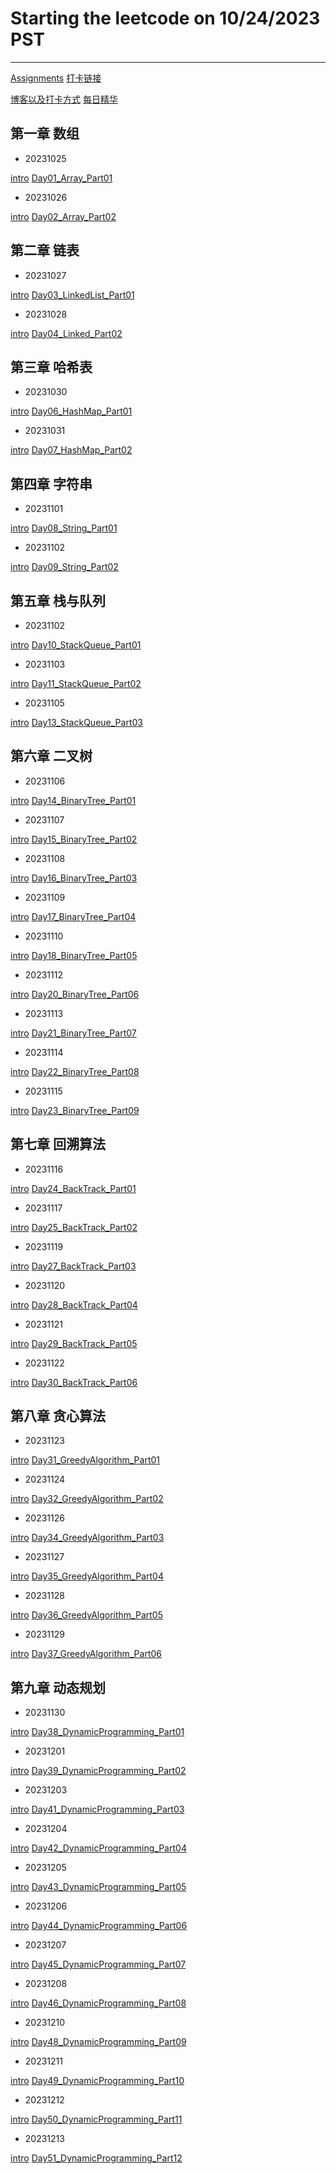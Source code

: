 # Starting the leetcode on 10/24/2023 PST

<hr/>

[Assignments](https://docs.qq.com/doc/DUHJoZUpVUGxQbFZY)
[打卡链接](https://docs.qq.com/sheet/DUFJYTWFWcUNReWh1?tab=BB08J2)

[博客以及打卡方式](https://docs.qq.com/doc/DUEdmb1JCaEtlZWFx)
[每日精华](https://www.yuque.com/chengxuyuancarl/wnx1np/ktwax2)

<h2>第一章 数组</h2>

* 20231025

[intro](https://docs.qq.com/doc/DUG9UR2ZUc3BjRUdY)
[Day01_Array_Part01](Day01_Array_Part01.md)

* 20231026

[intro](https://docs.qq.com/doc/DUGRwWXNOVEpyaVpG)
[Day02_Array_Part02](Day02_Array_Part02.md)

<h2>第二章 链表</h2>

* 20231027

[intro](https://docs.qq.com/doc/DUGdqYWNYeGhlaVR6)
[Day03_LinkedList_Part01](Day03_LinkedList_Part01.md)

* 20231028

[intro](https://docs.qq.com/doc/DUFNjYUxYRHRVWklp)
[Day04_Linked_Part02](Day04_LinkedList_Part02.md)

<h2>第三章 哈希表</h2>

* 20231030

[intro](https://docs.qq.com/doc/DUEtFSGdreWRuR2p4)
[Day06_HashMap_Part01](Day06_HashMap_Part01.md)

* 20231031

[intro](https://docs.qq.com/doc/DUElCb1NyTVpXa0Jj)
[Day07_HashMap_Part02](Day07_HashMap_Part02.md)

<h2>第四章 字符串</h2>

* 20231101

[intro](https://docs.qq.com/doc/DUGdsY2JFaFhDRVZH)
[Day08_String_Part01](Day08_String_Part01.md)

* 20231102

[intro](https://docs.qq.com/doc/DUGdsY2JFaFhDRVZH)
[Day09_String_Part02](Day09_String_Part02.md)

<h2>第五章 栈与队列</h2>

* 20231102

[intro](https://docs.qq.com/doc/DUElqeHh3cndDbW1Q)
[Day10_StackQueue_Part01](Day10_StackQueue_Part01.md)

* 20231103

[intro](https://docs.qq.com/doc/DUHh6UE5hUUZOZUd0)
[Day11_StackQueue_Part02](Day11_StackQueue_Part02.md)

* 20231105

[intro](https://docs.qq.com/doc/DUHh6UE5hUUZOZUd0)
[Day13_StackQueue_Part03](Day13_StackQueue_Part03.md)

<h2>第六章 二叉树</h2>

* 20231106

[intro](https://docs.qq.com/doc/DUHRtdXZZSWFkeGdE)
[Day14_BinaryTree_Part01](Day14_BinaryTree_Part01.md)

* 20231107

[intro](https://docs.qq.com/doc/DUHN0ZVJuRmVYeWNv)
[Day15_BinaryTree_Part02](Day15_BinaryTree_Part02.md)

* 20231108

[intro](https://docs.qq.com/doc/DUHN0ZVJuRmVYeWNv)
[Day16_BinaryTree_Part03](Day16_BinaryTree_Part03.md)

* 20231109

[intro](https://docs.qq.com/doc/DUHN0ZVJuRmVYeWNv)
[Day17_BinaryTree_Part04](Day17_BinaryTree_Part04.md)

* 20231110

[intro](https://docs.qq.com/doc/DUFFiVHl3YVlReVlr)
[Day18_BinaryTree_Part05](Day18_BinaryTree_Part05.md)

* 20231112

[intro](https://docs.qq.com/doc/DUGFRU2V6Z1F4alBH)
[Day20_BinaryTree_Part06](Day20_BinaryTree_Part06.md)

* 20231113

[intro](https://docs.qq.com/doc/DUHl2SGNvZmxqZm1X)
[Day21_BinaryTree_Part07](Day21_BinaryTree_Part07.md)

* 20231114

[intro](https://docs.qq.com/doc/DUGFRU2V6Z1F4alBH)
[Day22_BinaryTree_Part08](Day22_BinaryTree_Part08.md)

* 20231115

[intro](https://docs.qq.com/doc/DUFBUQmxpQU1pa29C)
[Day23_BinaryTree_Part09](Day23_BinaryTree_Part09.md)

<h2>第七章 回溯算法</h2>

* 20231116

[intro](https://docs.qq.com/doc/DUHRtdXZZSWFkeGdE)
[Day24_BackTrack_Part01](Day24_BackTrack_Part01.md)

* 20231117

[intro](https://docs.qq.com/doc/DUExTYXVzU1BiU2Zl)
[Day25_BackTrack_Part02](Day25_BackTrack_Part02.md)

* 20231119

[intro](https://docs.qq.com/doc/DUElpbnNUR3hIbXlY)
[Day27_BackTrack_Part03](Day27_BackTrack_Part03.md)

* 20231120

[intro](https://docs.qq.com/doc/DUG1yVHdlWEdNYlhZ)
[Day28_BackTrack_Part04](Day28_BackTrack_Part04.md)

* 20231121

[intro](https://docs.qq.com/doc/DUHZYbWhwSHRCRmp3?&u=a46e02682f01498599d3897676b00ad1)
[Day29_BackTrack_Part05](Day29_BackTrack_Part05.md)

* 20231122

[intro](https://docs.qq.com/doc/DUEdTVVhxbnJiY3BR?u=a46e02682f01498599d3897676b00ad1)
[Day30_BackTrack_Part06](Day30_BackTrack_Part06.md)

<h2>第八章 贪心算法</h2>

* 20231123

[intro](https://docs.qq.com/doc/DUG1PQ1ZZY2xXY1ly?&u=a46e02682f01498599d3897676b00ad1)
[Day31_GreedyAlgorithm_Part01](Day31_GreedyAlgorithm_Part01.md)

* 20231124

[intro](https://docs.qq.com/doc/DUGFEdGFWeVhleFF1?u=a46e02682f01498599d3897676b00ad1)
[Day32_GreedyAlgorithm_Part02](Day32_GreedyAlgorithm_Part02.md)

* 20231126

[intro](https://docs.qq.com/doc/DUEh5WFVlQkp1U0p4?&u=a46e02682f01498599d3897676b00ad1)
[Day34_GreedyAlgorithm_Part03](Day34_GreedyAlgorithm_Part03.md)

* 20231127

[intro](https://docs.qq.com/doc/DUFRWc3BGRHFXZ1pO)
[Day35_GreedyAlgorithm_Part04](Day35_GreedyAlgorithm_Part04.md)

* 20231128

[intro](https://docs.qq.com/doc/DUERGbnhhRkFRVENZ)
[Day36_GreedyAlgorithm_Part05](Day36_GreedyAlgorithm_Part05.md)

* 20231129

[intro](https://docs.qq.com/doc/DUFVRd3p5SHFMSExQ)
[Day37_GreedyAlgorithm_Part06](Day37_GreedyAlgorithm_Part06.md)

<h2>第九章 动态规划</h2>

* 20231130

[intro](https://docs.qq.com/doc/DUGNUdVpoT0VJR01l)
[Day38_DynamicProgramming_Part01](Day38_DynamicProgramming_Part01.md)

* 20231201

[intro](https://docs.qq.com/doc/DUE55cVJ5WkNoREhS)
[Day39_DynamicProgramming_Part02](Day39_DynamicProgramming_Part02.md)

* 20231203

[intro](https://docs.qq.com/doc/DUFhIUXRFYnVGUkFp)
[Day41_DynamicProgramming_Part03](Day41_DynamicProgramming_Part03.md)

* 20231204

[intro](https://docs.qq.com/doc/DUGdkaEl5dFN1QnBl)
[Day42_DynamicProgramming_Part04](Day42_DynamicProgramming_Part04.md)

* 20231205

[intro](https://docs.qq.com/doc/DUEVMRHZOemN5S2Vm)
[Day43_DynamicProgramming_Part05](Day43_DynamicProgramming_Part05.md)

* 20231206

[intro](https://docs.qq.com/doc/DUHBSRVRUc0Vsck1z)
[Day44_DynamicProgramming_Part06](Day44_DynamicProgramming_Part06.md)

* 20231207

[intro](https://docs.qq.com/doc/DUFVEbWRyZlpjaGty)
[Day45_DynamicProgramming_Part07](Day45_DynamicProgramming_Part07.md)

* 20231208

[intro](https://docs.qq.com/doc/DUHhuT2RTTEtBeGhX)
[Day46_DynamicProgramming_Part08](Day46_DynamicProgramming_Part08.md)

* 20231210

[intro](https://docs.qq.com/doc/DUGd5ZkNZS1NsYkFk)
[Day48_DynamicProgramming_Part09](Day48_DynamicProgramming_Part09.md)

* 20231211

[intro](https://docs.qq.com/doc/DUFhzV29ZSEtFVkto)
[Day49_DynamicProgramming_Part10](Day49_DynamicProgramming_Part10.md)

* 20231212

[intro](https://docs.qq.com/doc/DUEtsRGRXT2F2Y0FR)
[Day50_DynamicProgramming_Part11](Day50_DynamicProgramming_Part11.md)

* 20231213

[intro](https://docs.qq.com/doc/DUGt6dWVUUFhHUlpH)
[Day51_DynamicProgramming_Part12](Day51_DynamicProgramming_Part12.md)




